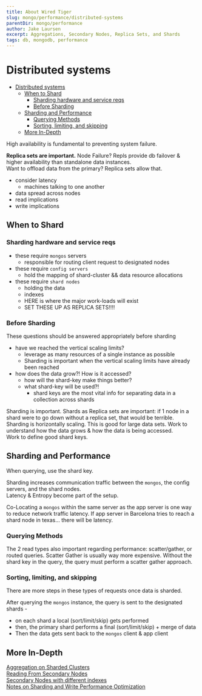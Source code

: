 ```yaml
---
title: About Wired Tiger
slug: mongo/performance/distributed-systems
parentDir: mongo/performance
author: Jake Laursen
excerpt: Aggregations, Secondary Nodes, Replica Sets, and Shards
tags: db, mongodb, performance
---
```


# Distributed systems

- [Distributed systems](#distributed-systems)
  - [When to Shard](#when-to-shard)
    - [Sharding hardware and service reqs](#sharding-hardware-and-service-reqs)
    - [Before Sharding](#before-sharding)
  - [Sharding and Performance](#sharding-and-performance)
    - [Querying Methods](#querying-methods)
    - [Sorting, limiting, and skipping](#sorting-limiting-and-skipping)
  - [More In-Depth](#more-in-depth)

High availability is fundamental to preventing system failure.

**Replica sets are important.** Node Failure? Repls provide db failover & higher availability than standalone data instances.  
Want to offload data from the primary? Replica sets allow that.

- consider latency
  - machines talking to one another
- data spread across nodes
- read implications
- write implications

## When to Shard

### Sharding hardware and service reqs

- these require `mongos` servers
  - responsible for routing client request to designated nodes
- these require `config servers`
  - hold the mapping of shard-cluster && data resource allocations
- these require `shard nodes`
  - holding the data
  - indexes
  - HERE is where the major work-loads will exist
  - SET THESE UP AS REPLICA SETS!!!!

### Before Sharding

These questions should be answered appropriately before sharding

- have we reached the vertical scaling limits?
  - leverage as many resources of a single instance as possible
  - Sharding is important when the vertical scaling limits have already been reached
- how does the data grow?! How is it accessed?
  - how will the shard-key make things better?
  - what shard-key will be used?!
    - shard keys are the most vital info for separating data in a collection across shards

Sharding is important. Shards as Replica sets are important: if 1 node in a shard were to go down without a replica set, that would be terrible.
Sharding is horizontally scaling. This is good for large data sets.
Work to understand how the data grows & how the data is being accessed.  
Work to define good shard keys.

## Sharding and Performance

When querying, use the shard key.

Sharding increases communication traffic between the `mongos`, the config servers, and the shard nodes.  
Latency & Entropy become part of the setup.

Co-Locating a `mongos` within the same server as the app server is one way to reduce network traffic latency. If app server in Barcelona tries to reach a shard node in texas... there will be latency.

### Querying Methods

The 2 read types also important regarding performance: scatter/gather, or routed queries. Scatter Gather is usually way more expensive. Without the shard key in the query, the query must perform a scatter gather approach.

### Sorting, limiting, and skipping

There are more steps in these types of requests once data is sharded.

After querying the `mongos` instance, the query is sent to the designated shards -

- on each shard a local (sort/limit/skip) gets performed
- then, the primary shard performs a final (sort/limit/skip) + merge of data
- Then the data gets sent back to the `mongos` client & app client

## More In-Depth

[Aggregation on Sharded Clusters](/mongo/performance/distributed-systems/agg-on-shareded-clusters)  
[Reading From Secondary Nodes](/mongo/performance/distributed-systems/reading-from-secondaries)  
[Secondary Nodes with different indexes](mongo/performance/distributed-systems/repl-sets-diff-indexes)  
[Notes on Sharding and Write Performance Optimization](/mongo/performance/distributed-systems/shard-writing)
